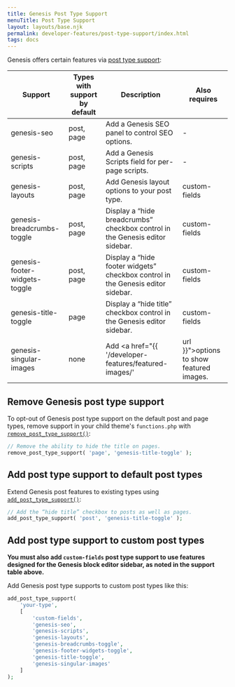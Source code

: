```yaml
---
title: Genesis Post Type Support
menuTitle: Post Type Support
layout: layouts/base.njk
permalink: developer-features/post-type-support/index.html
tags: docs
---
```


Genesis offers certain features via [post type support](https://developer.wordpress.org/reference/functions/add_post_type_support/):

| Support | Types with support by default | Description | Also requires |
|-|-|-|-|
| genesis-seo | post, page | Add a Genesis SEO panel to control SEO options. | - |
| genesis-scripts | post, page | Add a Genesis Scripts field for per-page scripts. | - |
| genesis-layouts | post, page | Add Genesis layout options to your post type. | custom-fields |
| genesis-breadcrumbs-toggle | post, page | Display a “hide breadcrumbs” checkbox control in the Genesis editor sidebar. | custom-fields |
| genesis-footer-widgets-toggle | post, page | Display a “hide footer widgets” checkbox control in the Genesis editor sidebar. | custom-fields |
| genesis-title-toggle | page | Display a “hide title” checkbox control in the Genesis editor sidebar. | custom-fields |
| genesis-singular-images | none | Add <a href="{{ '/developer-features/featured-images/' | url }}">options to show featured images</a>. | custom-fields |

## Remove Genesis post type support

To opt-out of Genesis post type support on the default post and page types, remove support in your child theme's `functions.php` with [`remove_post_type_support()`](https://developer.wordpress.org/reference/functions/remove_post_type_support/):

```php
// Remove the ability to hide the title on pages.
remove_post_type_support( 'page', 'genesis-title-toggle' );
```

## Add post type support to default post types

Extend Genesis post features to existing types using [`add_post_type_support()`](https://developer.wordpress.org/reference/functions/add_post_type_support/):

```php
// Add the “hide title” checkbox to posts as well as pages.
add_post_type_support( 'post', 'genesis-title-toggle' );
```

## Add post type support to custom post types
<p class="notice-small">
<strong>You must also add <code>custom-fields</code> post type support to use features designed for the Genesis block editor sidebar, as noted in the support table above.</strong>
</p>


Add Genesis post type supports to custom post types like this:

```php
add_post_type_support( 
	'your-type',
	[
		'custom-fields',
		'genesis-seo',
		'genesis-scripts',
		'genesis-layouts',
		'genesis-breadcrumbs-toggle',
		'genesis-footer-widgets-toggle',
		'genesis-title-toggle',
		'genesis-singular-images'
	]
);
```




